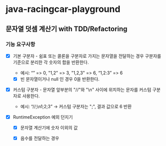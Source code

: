 # java-racingcar-playground

## 문자열 덧셈 계산기 with TDD/Refactoring
### 기능 요구사항
- [x] 기본 구분자 - 쉼표 또는 콜론을 구분자로 가지는 문자열을 전달하는 경우 구분자를 기준으로 분리한 각 숫자의 합을 반환한다.
    - 예시: “” => 0, "1,2" => 3, "1,2,3" => 6, “1,2:3” => 6
    - [x] 빈 문자열이거나 null 인 경우 0을 반환한다.
  
- [x] 커스텀 구분자 - 문자열 앞부분의 "//"와 "\n" 사이에 위치하는 문자를 커스텀 구분자로 사용한다.
    - 예시: “//;\n1;2;3” -> 커스텀 구분자는 ";", 결과 값으로 6 반환
  
- [x] RuntimeException 예외 던지기
  - [x] 문자열 계산기에 숫자 이외의 값
  - [x] 음수를 전달하는 경우 

